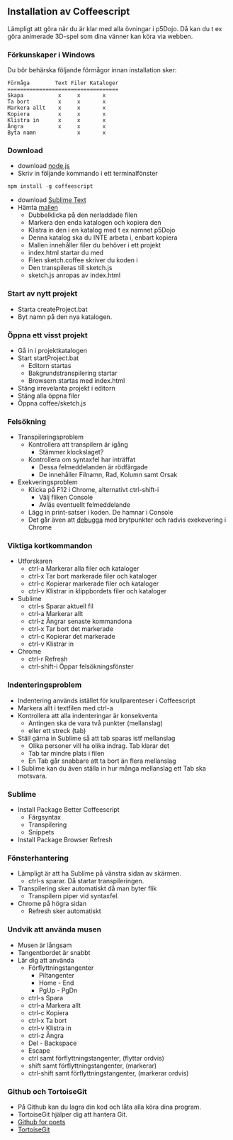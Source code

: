 ## Installation av Coffeescript

Lämpligt att göra när du är klar med alla övningar i p5Dojo.
Då kan du t ex göra animerade 3D-spel som dina vänner kan köra via webben.

### Förkunskaper i Windows

Du bör behärska följande förmågor innan installation sker:

```    
Förmåga        Text Filer Kataloger
===================================
Skapa           x     x       x
Ta bort         x     x       x
Markera allt    x     x       x
Kopiera         x     x       x
Klistra in      x     x       x
Ångra           x     x       x
Byta namn             x       x
```    

### Download 

- download [node.js](https://nodejs.org/en/download)
- Skriv in följande kommando i ett terminalfönster
```javascript
npm install -g coffeescript
```
- download [Sublime Text](https://www.sublimetext.com/3)
- Hämta [mallen](https://github.com/ChristerNilsson/000-Mall/archive/master.zip)
  * Dubbelklicka på den nerladdade filen
  * Markera den enda katalogen och kopiera den
  * Klistra in den i en katalog med t ex namnet p5Dojo
  * Denna katalog ska du INTE arbeta i, enbart kopiera
  * Mallen innehåller filer du behöver i ett projekt
  * index.html startar du med
  * Filen sketch.coffee skriver du koden i
  * Den transpileras till sketch.js
  * sketch.js anropas av index.html

### Start av nytt projekt 

* Starta createProject.bat
* Byt namn på den nya katalogen.

### Öppna ett visst projekt

* Gå in i projektkatalogen
* Start startProject.bat
  * Editorn startas
  * Bakgrundstranspilering startar
  * Browsern startas med index.html
* Stäng irrevelanta projekt i editorn
* Stäng alla öppna filer
* Öppna coffee/sketch.js

### Felsökning

* Transpileringsproblem
  * Kontrollera att transpilern är igång
    * Stämmer klockslaget?
  * Kontrollera om syntaxfel har inträffat
    * Dessa felmeddelanden är rödfärgade
    * De innehåller Filnamn, Rad, Kolumn samt Orsak
* Exekveringsproblem
  * Klicka på F12 i Chrome, alternativt ctrl-shift-i
    * Välj fliken Console
    * Avläs eventuellt felmeddelande
  * Lägg in print-satser i koden. De hamnar i Console
  * Det går även att [debugga](https://developers.google.com/web/tools/chrome-devtools/javascript) med brytpunkter och radvis exekevering i Chrome

### Viktiga kortkommandon

* Utforskaren
  * ctrl-a Markerar alla filer och kataloger
  * ctrl-x Tar bort markerade filer och kataloger
  * ctrl-c Kopierar markerade filer och kataloger
  * ctrl-v Klistrar in klippbordets filer och kataloger
* Sublime
  * ctrl-s Sparar aktuell fil
  * ctrl-a Markerar allt
  * ctrl-z Ångrar senaste kommandona
  * ctrl-x Tar bort det markerade
  * ctrl-c Kopierar det markerade
  * ctrl-v Klistrar in
* Chrome
  * ctrl-r Refresh
  * ctrl-shift-i Öppar felsökningsfönster

### Indenteringsproblem

* Indentering används istället för krullparenteser i Coffeescript
* Markera allt i textfilen med ctrl-a
* Kontrollera att alla indenteringar är konsekventa
  * Antingen ska de vara två punkter (mellanslag) 
  * eller ett streck (tab)
* Ställ gärna in Sublime så att tab sparas istf mellanslag
  * Olika personer vill ha olika indrag. Tab klarar det
  * Tab tar mindre plats i filen
  * En Tab går snabbare att ta bort än flera mellanslag
* I Sublime kan du även ställa in hur många mellanslag ett Tab ska motsvara.

### Sublime

* Install Package Better Coffeescript
	* Färgsyntax
	* Transpilering
	* Snippets
* Install Package Browser Refresh
  
### Fönsterhantering

* Lämpligt är att ha Sublime på vänstra sidan av skärmen.
  * ctrl-s sparar. Då startar transpileringen.
* Transpilering sker automatiskt då man byter flik
  * Transpilern piper vid syntaxfel.
* Chrome på högra sidan
  * Refresh sker automatiskt
  
### Undvik att använda musen

* Musen är långsam
* Tangentbordet är snabbt
* Lär dig att använda
  * Förflyttningstangenter
    * Piltangenter
    * Home - End
    * PgUp - PgDn
  * ctrl-s Spara
  * ctrl-a Markera allt
  * ctrl-c Kopiera
  * ctrl-x Ta bort
  * ctrl-v Klistra in 
  * ctrl-z Ångra
  * Del - Backspace
  * Escape
  * ctrl samt förflyttningstangenter, (flyttar ordvis)
  * shift samt förflyttningstangenter, (markerar)
  * ctrl-shift samt förflyttningstangenter, (markerar ordvis)

### Github och TortoiseGit

* På Github kan du lagra din kod och låta alla köra dina program.
* TortoiseGit hjälper dig att hantera Git.
* [Github for poets](https://www.youtube.com/watch?v=BCQHnlnPusY)
* [TortoiseGit](https://www.youtube.com/watch?v=mxDCimFA2dw)

